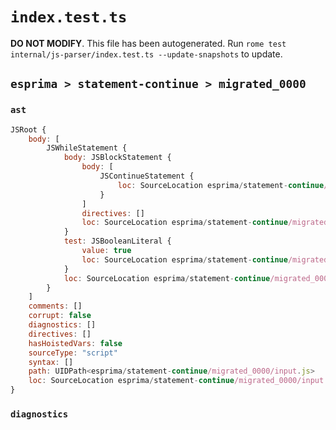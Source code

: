 # `index.test.ts`

**DO NOT MODIFY**. This file has been autogenerated. Run `rome test internal/js-parser/index.test.ts --update-snapshots` to update.

## `esprima > statement-continue > migrated_0000`

### `ast`

```javascript
JSRoot {
	body: [
		JSWhileStatement {
			body: JSBlockStatement {
				body: [
					JSContinueStatement {
						loc: SourceLocation esprima/statement-continue/migrated_0000/input.js 1:15-1:24
					}
				]
				directives: []
				loc: SourceLocation esprima/statement-continue/migrated_0000/input.js 1:13-1:26
			}
			test: JSBooleanLiteral {
				value: true
				loc: SourceLocation esprima/statement-continue/migrated_0000/input.js 1:7-1:11
			}
			loc: SourceLocation esprima/statement-continue/migrated_0000/input.js 1:0-1:26
		}
	]
	comments: []
	corrupt: false
	diagnostics: []
	directives: []
	hasHoistedVars: false
	sourceType: "script"
	syntax: []
	path: UIDPath<esprima/statement-continue/migrated_0000/input.js>
	loc: SourceLocation esprima/statement-continue/migrated_0000/input.js 1:0-2:0
}
```

### `diagnostics`

```

```
